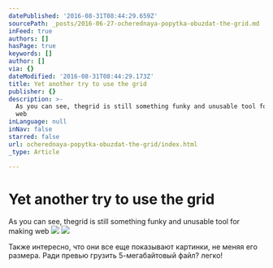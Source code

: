 ```yaml
---
datePublished: '2016-08-31T08:44:29.659Z'
sourcePath: _posts/2016-06-27-ocherednaya-popytka-obuzdat-the-grid.md
inFeed: true
authors: []
hasPage: true
keywords: []
author: []
via: {}
dateModified: '2016-08-31T08:44:29.173Z'
title: Yet another try to use the grid
publisher: {}
description: >-
  As you can see, thegrid is still something funky and unusable tool for making
  web
inLanguage: null
inNav: false
starred: false
url: ocherednaya-popytka-obuzdat-the-grid/index.html
_type: Article

---
```

# Yet another try to use the grid

As you can see, thegrid is still something funky and unusable tool for making web
![](https://the-grid-user-content.s3-us-west-2.amazonaws.com/8f4187f8-bc94-4539-b5bd-fd214352b35e.jpg)
![](https://the-grid-user-content.s3-us-west-2.amazonaws.com/6c0b9a6f-fcbc-4b46-8c24-cd855f84e751.jpg)

Также интересно, что они все еще показывают картинки, не меняя его размера. Ради превью грузить 5-мегабайтовый файл? легко!